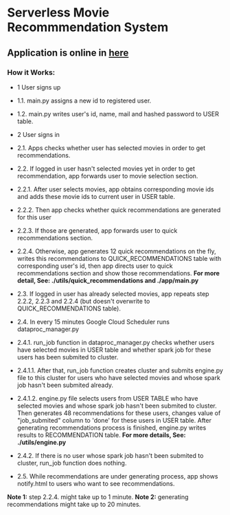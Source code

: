 # Serverless Movie Recommmendation System
## Application is online in [here](http://sparkrecommendationengine.appspot.com/)
### How it Works:
* 1 User signs up
* 1.1. main.py assigns a new id to registered user. 
* 1.2. main.py writes user's id, name, mail and hashed password to USER table.

* 2 User signs in
* 2.1. Apps checks whether user has selected movies in order to get recommendations.

* 2.2. If logged in user hasn't selected movies yet in order to get recommendation, app forwards user to movie selection section.
* 2.2.1. After user selects movies, app obtains corresponding movie ids and adds these movie ids to current user in USER table.
* 2.2.2. Then app checks whether quick recommendations are generated for this user
* 2.2.3. If those are generated, app forwards user to quick recommendations section.
* 2.2.4. Otherwise, app generates 12 quick recommendations on the fly, writes this recommendations to QUICK_RECOMMENDATIONS table with corresponding user's id,  then app directs user to quick recommendations section and show those recommendations. __For more detail, See: ./utils/quick_recommendations and ./app/main.py__
 
* 2.3. If logged in user has already selected movies, app repeats step 2.2.2, 2.2.3 and 2.2.4 (but doesn't overwrite to QUICK_RECOMMENDATIONS table).

* 2.4. In every 15 minutes Google Cloud Scheduler runs dataproc_manager.py 
* 2.4.1. run_job function in dataproc_manager.py checks whether users have selected movies in USER table and whether spark job for these users has been submited to cluster. 
* 2.4.1.1. After that, run_job function creates cluster and submits engine.py file to this cluster for users who have selected movies and whose spark job hasn't been submited already.    
* 2.4.1.2. engine.py file selects users from USER TABLE who have selected movies and whose spark job hasn't been submited to cluster. Then generates 48 recommendations for these users, changes value of "job_submited" column to 'done' for these users in USER table. After generating recommendations process is finished, engine.py writes results to RECOMMENDATION table. __For more details, See: ./utils/engine.py__   
* 2.4.2. If there is no user whose spark job hasn't been submited to cluster, run_job function does nothing.

* 2.5. While recommendations are under generating process, app shows notify.html to users who want to see recommendations.

**Note 1:** step 2.2.4. might take up to 1 minute.
**Note 2:** generating recommendations might take up to 20 minutes. 
